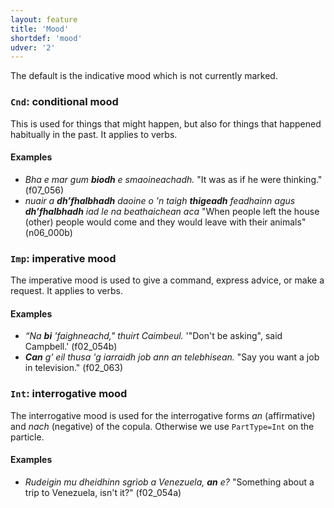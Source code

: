 ```yaml
---
layout: feature
title: 'Mood'
shortdef: 'mood'
udver: '2'
---
```


The default is the indicative mood which is not currently marked.

### <a name="Cnd">`Cnd`</a>: conditional mood

This is used for things that might happen, but also for things that happened habitually in the past.
It applies to verbs.

#### Examples

* _Bha e mar gum <b>biodh</b> e smaoineachadh._ "It was as if he were thinking." (f07\_056)
* _nuair a <b>dh’fhalbhadh</b> daoine o 'n taigh <b>thigeadh</b> feadhainn agus <b>dh’fhalbhadh</b> iad le na beathaichean aca_ "When people left the house (other) people would come and they would leave with their animals" (n06\_000b)

### <a name="Imp">`Imp`</a>: imperative mood

The imperative mood is used to give a command, express advice, or make a request.
It applies to verbs.

#### Examples

* _“Na <b>bi</b> 'faighneachd," thuirt Caimbeul._ '"Don't be asking", said Campbell.' (f02\_054b)
* _<b>Can</b> g' eil thusa 'g iarraidh job ann an telebhisean._ "Say you want a job in television." (f02\_063)

### <a name="Int">`Int`</a>: interrogative mood

The interrogative mood is used for the interrogative forms _an_ (affirmative) and _nach_ (negative) of the copula.
Otherwise we use `PartType=Int` on the particle.

#### Examples

* _Rudeigin mu dheidhinn sgrìob a Venezuela, <b>an</b> e?_ "Something about a trip to Venezuela, isn't it?" (f02\_054a)
<!-- Interlanguage links updated St lis 3 20:58:22 CET 2021 -->
